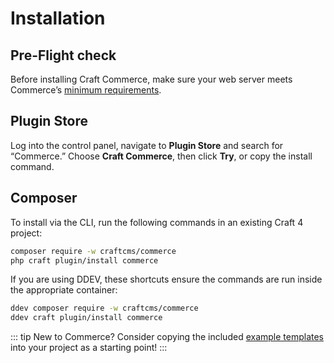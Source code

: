 # Installation

## Pre-Flight check

Before installing Craft Commerce, make sure your web server meets Commerce’s [minimum requirements](requirements.md).

## Plugin Store

Log into the control panel, navigate to **Plugin Store** and search for “Commerce.” Choose **Craft Commerce**, then click **Try**, or copy the install command.

## Composer

To install via the CLI, run the following commands in an existing Craft 4 project:

```bash
composer require -w craftcms/commerce
php craft plugin/install commerce
```

If you are using DDEV, these shortcuts ensure the commands are run inside the appropriate container:

```bash
ddev composer require -w craftcms/commerce
ddev craft plugin/install commerce
```

::: tip
New to Commerce? Consider copying the included [example templates](example-templates.md) into your project as a starting point!
:::
